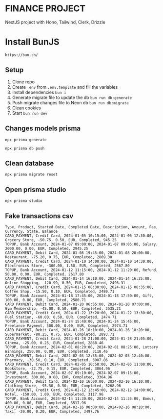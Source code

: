 # FINANCE PROJECT
NextJS project with Hono, Tailwind, Clerk, Drizzle

# Install BunJS
```https://bun.sh/```

## Setup
1. Clone repo
2. Create ```.env``` from ```.env.template``` and fill the variables
3. Install dependencies ```bun i```
4. Generate migrate file to update the db ```bun run db:generate``` 
5. Push migrate changes file to Neon db ```bun run db:migrate``` 
6. Clean cookies
7. Start ```bun run dev```

## Changes models prisma
```
npx prisma generate
```
```
npx prisma db push
```

## Clean database
```
npx prisma migrate reset
```

## Open prisma studio
```
npx prisma studio
```


## Fake transactions csv
```
Type, Product, Started Date, Completed Date, Description, Amount, Fee, Currency, State, Balance
CARD_PAYMENT, Credit Card, 2024-01-05 10:15:00, 2024-01-06 12:30:00, Grocery Store, -50.75, 0.50, EUR, Completed, 945.25
TOPUP, Bank Account, 2024-01-07 09:00:00, 2024-01-07 09:05:00, Salary, 2000.00, 0.00, EUR, Completed, 2945.25
CARD_PAYMENT, Debit Card, 2024-01-08 19:45:00, 2024-01-08 20:00:00, Restaurant, -75.20, 0.75, EUR, Completed, 2869.30
CARD_PAYMENT, Credit Card, 2024-01-10 14:00:00, 2024-01-10 14:30:00, Electronics Store, -300.00, 1.50, EUR, Completed, 2567.80
TOPUP, Bank Account, 2024-01-12 11:15:00, 2024-01-12 11:20:00, Refund, 50.00, 0.00, EUR, Completed, 2617.80
CARD_PAYMENT, Debit Card, 2024-01-14 16:10:00, 2024-01-14 16:25:00, Online Shopping, -120.99, 0.50, EUR, Completed, 2496.31
CARD_PAYMENT, Credit Card, 2024-01-15 08:30:00, 2024-01-15 08:35:00, Coffee Shop, -15.50, 0.10, EUR, Completed, 2480.71
TOPUP, Bank Account, 2024-01-18 17:45:00, 2024-01-18 17:50:00, Gift, 100.00, 0.00, EUR, Completed, 2580.71
CARD_PAYMENT, Debit Card, 2024-01-20 06:55:00, 2024-01-20 07:00:00, Gym Membership, -45.00, 0.50, EUR, Completed, 2535.21
CARD_PAYMENT, Credit Card, 2024-01-22 13:20:00, 2024-01-22 13:30:00, Fuel Station, -60.00, 0.50, EUR, Completed, 2474.71
TOPUP, Bank Account, 2024-01-24 15:40:00, 2024-01-24 15:45:00, Freelance Payment, 500.00, 0.00, EUR, Completed, 2974.71
CARD_PAYMENT, Debit Card, 2024-01-26 18:10:00, 2024-01-26 18:20:00, Supermarket, -80.25, 0.75, EUR, Completed, 2893.71
CARD_PAYMENT, Credit Card, 2024-01-28 21:00:00, 2024-01-28 21:05:00, Cinema, -25.00, 0.25, EUR, Completed, 2868.46
TOPUP, Bank Account, 2024-02-01 08:20:00, 2024-02-01 08:25:00, Lottery Winnings, 250.00, 0.00, EUR, Completed, 3118.46
CARD_PAYMENT, Debit Card, 2024-02-03 12:35:00, 2024-02-03 12:40:00, Pharmacy, -30.50, 0.10, EUR, Completed, 3087.86
CARD_PAYMENT, Credit Card, 2024-02-05 10:50:00, 2024-02-05 11:00:00, Bookstore, -22.75, 0.15, EUR, Completed, 3064.96
TOPUP, Bank Account, 2024-02-07 09:10:00, 2024-02-07 09:15:00, Investment, 300.00, 0.00, EUR, Completed, 3364.96
CARD_PAYMENT, Debit Card, 2024-02-10 16:00:00, 2024-02-10 16:10:00, Clothing Store, -95.50, 0.50, EUR, Completed, 3268.96
CARD_PAYMENT, Credit Card, 2024-02-12 13:45:00, 2024-02-12 14:00:00, Hotel, -150.00, 1.00, EUR, Completed, 3117.96
TOPUP, Bank Account, 2024-02-14 11:30:00, 2024-02-14 11:35:00, Bonus, 400.00, 0.00, EUR, Completed, 3517.96
CARD_PAYMENT, Debit Card, 2024-02-16 08:00:00, 2024-02-16 08:10:00, Taxi, -20.00, 0.20, EUR, Completed, 3497.76

```
